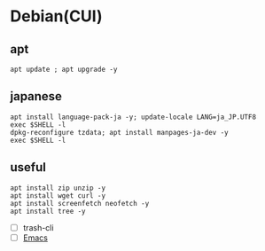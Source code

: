 # Debian(CUI)

## apt

```shell
apt update ; apt upgrade -y
```

## japanese

```shell
apt install language-pack-ja -y; update-locale LANG=ja_JP.UTF8
exec $SHELL -l
dpkg-reconfigure tzdata; apt install manpages-ja-dev -y
exec $SHELL -l
```

## useful

```shell
apt install zip unzip -y
apt install wget curl -y
apt install screenfetch neofetch -y
apt install tree -y
```

- [ ] trash-cli
- [ ] [Emacs](Emacs.md)

## 
